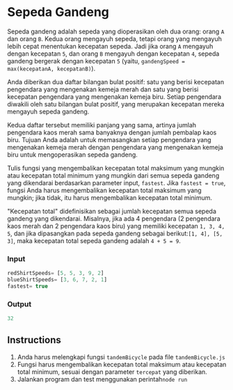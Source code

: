# Sepeda Gandeng
Sepeda gandeng adalah sepeda yang dioperasikan oleh dua orang: orang `A` dan orang `B`. Kedua orang mengayuh sepeda, tetapi orang yang mengayuh lebih cepat menentukan kecepatan sepeda. Jadi jika orang `A` mengayuh dengan kecepatan `5`, dan orang `B` mengayuh dengan kecepatan `4`, sepeda gandeng bergerak dengan kecepatan `5` (yaitu, `gandengSpeed ​​= max(kecepatanA, kecepatanB)`).

Anda diberikan dua daftar bilangan bulat positif: satu yang berisi kecepatan pengendara yang mengenakan kemeja merah dan satu yang berisi kecepatan pengendara yang mengenakan kemeja biru. Setiap pengendara diwakili oleh satu bilangan bulat positif, yang merupakan kecepatan mereka mengayuh sepeda gandeng. 

Kedua daftar tersebut memiliki panjang yang sama, artinya jumlah pengendara kaos merah sama banyaknya dengan jumlah pembalap kaos biru. Tujuan Anda adalah untuk memasangkan setiap pengendara yang mengenakan kemeja merah dengan pengendara yang mengenakan kemeja biru untuk mengoperasikan sepeda gandeng.

Tulis fungsi yang mengembalikan kecepatan total maksimum yang mungkin atau kecepatan total minimum yang mungkin dari semua sepeda gandeng yang dikendarai berdasarkan parameter input, `fastest`. Jika `fastest = true`, fungsi Anda harus mengembalikan kecepatan total maksimum yang mungkin; jika tidak, itu harus mengembalikan kecepatan total minimum.

"Kecepatan total" didefinisikan sebagai jumlah kecepatan semua sepeda gandeng yang dikendarai. Misalnya, jika ada 4 pengendara (2 pengendara kaos merah dan 2 pengendara kaos biru) yang memiliki kecepatan `1, 3, 4, 5`, dan jika dipasangkan pada sepeda gandeng sebagai berikut:`[1, 4], [5, 3]`, maka kecepatan total sepeda gandeng adalah `4 + 5 = 9`.

### Input
```js
redShirtSpeeds= [5, 5, 3, 9, 2]
blueShirtSpeeds= [3, 6, 7, 2, 1] 
fastest= true
```

### Output
```js
32
```

## Instructions
1. Anda harus melengkapi fungsi `tandemBicycle` pada file `tandemBicycle.js`
2. Fungsi harus mengembalikan kecepatan total maksimum atau kecepatan total minimum, sesuai dengan parameter `tercepat` yang diberikan.
3. Jalankan program dan test menggunakan perintah`node run`